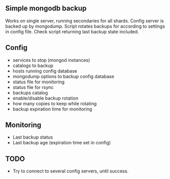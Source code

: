 Simple mongodb backup
---------------------

Works on single server, running secondaries for all shards. Config server is backed up by mongodump.
Script rotates backups for according to settings in config file. Check script returning last backup state included.

Config
------
* services to stop (mongod instances)
* catalogs to backup
* hosts running config database
* mongodump options to backup config database
* status file for monitoring
* status file for rsync
* backups catalog
* enable/disable backup rotation
* how many copies to keep while rotating
* backup expiration time for monitoring

Monitoring
----------
* Last backup status
* Last backup age (expiration time set in config)

TODO
----
* Try to connect to several config servers, until success.
